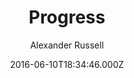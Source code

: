 ---
title: Progress
github: https://github.com/alexanderussell/progress-for-jekyll
demo: https://alexanderussell.github.io/progress-for-jekyll
author: Alexander Russell
ssg:
  - Jekyll
cms:
  - No Cms
date: 2016-06-10T18:34:46.000Z
github_branch: master
description: A long-form blogging theme for Jekyll.
stale: true
---